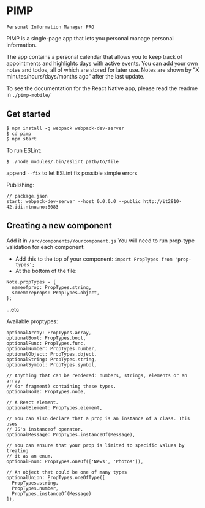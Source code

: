 # PIMP
```
Personal Information Manager PRO
```
PIMP is a single-page app that lets you personal manage personal information.

The app contains a personal calendar that allows you to keep track of appointments and highlights days with active events. You can add your own notes and todos, all of which are stored for later use. Notes are shown by "X minutes/hours/days/months ago" after the last update.

To see the  documentation for the React Native app, please read the readme in ```./pimp-mobile/```

## Get started
```
$ npm install -g webpack webpack-dev-server
$ cd pimp
$ npm start
```
To run ESLint:
```
$ ./node_modules/.bin/eslint path/to/file
```
append ```--fix``` to let ESLint fix possible simple errors

Publishing:
```
// package.json
start: webpack-dev-server --host 0.0.0.0 --public http://it2810-42.idi.ntnu.no:8083
```


## Creating a new component
Add it in ```/src/components/Yourcomponent.js```
You will need to run prop-type validation for each component:

* Add this to the top of your component:
```import PropTypes from 'prop-types';```
* At the bottom of the file:
```
Note.propTypes = {
  nameofprop: PropTypes.string,
  somemoreprops: PropTypes.object,
};
```
...etc

Available proptypes:
```
optionalArray: PropTypes.array,
optionalBool: PropTypes.bool,
optionalFunc: PropTypes.func,
optionalNumber: PropTypes.number,
optionalObject: PropTypes.object,
optionalString: PropTypes.string,
optionalSymbol: PropTypes.symbol,

// Anything that can be rendered: numbers, strings, elements or an array
// (or fragment) containing these types.
optionalNode: PropTypes.node,

// A React element.
optionalElement: PropTypes.element,

// You can also declare that a prop is an instance of a class. This uses
// JS's instanceof operator.
optionalMessage: PropTypes.instanceOf(Message),

// You can ensure that your prop is limited to specific values by treating
// it as an enum.
optionalEnum: PropTypes.oneOf(['News', 'Photos']),

// An object that could be one of many types
optionalUnion: PropTypes.oneOfType([
  PropTypes.string,
  PropTypes.number,
  PropTypes.instanceOf(Message)
]),
```
